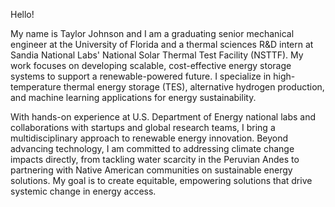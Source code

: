 Hello!

My name is Taylor Johnson and I am a graduating senior mechanical engineer at the University of Florida and a thermal sciences R&D intern at Sandia National Labs' National Solar Thermal Test Facility (NSTTF). My work focuses on developing scalable, cost-effective energy storage systems to support a renewable-powered future. I specialize in high-temperature thermal energy storage (TES), alternative hydrogen production, and machine learning applications for energy sustainability.

With hands-on experience at U.S. Department of Energy national labs and collaborations with startups and global research teams, I bring a multidisciplinary approach to renewable energy innovation. Beyond advancing technology, I am committed to addressing climate change impacts directly, from tackling water scarcity in the Peruvian Andes to partnering with Native American communities on sustainable energy solutions. My goal is to create equitable, empowering solutions that drive systemic change in energy access.
